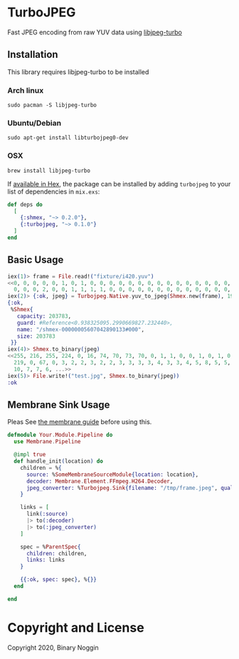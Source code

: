 # TurboJPEG

Fast JPEG encoding from raw YUV data using [libjpeg-turbo](https://libjpeg-turbo.org/)

## Installation

This library requires libjpeg-turbo to be installed

### Arch linux

    sudo pacman -S libjpeg-turbo

### Ubuntu/Debian

    sudo apt-get install libturbojpeg0-dev

### OSX

    brew install libjpeg-turbo

If [available in Hex](https://hex.pm/packages/turbojpeg), the package can be installed
by adding `turbojpeg` to your list of dependencies in `mix.exs`:

```elixir
def deps do
  [
    {:shmex, "~> 0.2.0"},
    {:turbojpeg, "~> 0.1.0"}
  ]
end
```

## Basic Usage

```elixir 
iex(1)> frame = File.read!("fixture/i420.yuv")
<<0, 0, 0, 0, 0, 1, 0, 1, 0, 0, 0, 0, 0, 0, 0, 0, 0, 0, 0, 0, 0, 0, 0, 0, 0, 0,
  0, 0, 0, 2, 0, 0, 1, 1, 1, 1, 0, 0, 0, 0, 0, 0, 0, 0, 0, 0, 0, 0, 0, 0, ...>>
iex(2)> {:ok, jpeg} = Turbojpeg.Native.yuv_to_jpeg(Shmex.new(frame), 1920, 1080, 90, :I420)
{:ok,
 %Shmex{
   capacity: 203783,
   guard: #Reference<0.938325095.2990669827.232440>,
   name: "/shmex-00000005607042890133#000",
   size: 203783
 }}
iex(4)> Shmex.to_binary(jpeg)
<<255, 216, 255, 224, 0, 16, 74, 70, 73, 70, 0, 1, 1, 0, 0, 1, 0, 1, 0, 0, 255,
  219, 0, 67, 0, 3, 2, 2, 3, 2, 2, 3, 3, 3, 3, 4, 3, 3, 4, 5, 8, 5, 5, 4, 4, 5,
  10, 7, 7, 6, ...>>
iex(5)> File.write!("test.jpg", Shmex.to_binary(jpeg))
:ok
```

## Membrane Sink Usage

Pleas See [the membrane guide](https://membraneframework.org/guide/v0.5/pipeline.html#content)
before using this.

```elixir
defmodule Your.Module.Pipeline do
  use Membrane.Pipeline

  @impl true
  def handle_init(location) do
    children = %{
      source: %SomeMembraneSourceModule{location: location},
      decoder: Membrane.Element.FFmpeg.H264.Decoder,
      jpeg_converter: %Turbojpeg.Sink{filename: "/tmp/frame.jpeg", quality: 100},
    }

    links = [
      link(:source) 
      |> to(:decoder) 
      |> to(:jpeg_converter) 
    ]

    spec = %ParentSpec{
      children: children,
      links: links
    }

    {{:ok, spec: spec}, %{}}
  end

end
```

# Copyright and License

Copyright 2020, Binary Noggin
